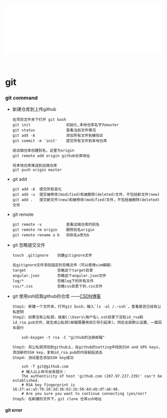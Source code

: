 <div id="navifation" class='headbar'>
    <iframe id='head' align="center" width="100%" height="160" src="others_show.html"  frameborder="no" border="0" marginwidth="0" marginheight="px" scrolling="no" ></iframe>
</div>
<style>
    .headbar{text-align:center}
    .iframe{margin:0 auto;}
</style>
<script>
    var oDiv = document.getElementById('head');
    oDiv.style.position = 'fixed'; oDiv.style.top = '0px'; oDiv.style.left = '0px';
    document.title="others/git";
</script>
<br><br>
<!-- ___________________________________________ -->
<!-- ___________________________________________ -->

# git

### git command


* 新建仓库到上传github
    ```git
    在项目文件夹下打开 git bash
    git init                初始化,本地仓库名字为master
    git status              查看当前文件情况
    git add -A              添加所有文件到缓存区
    git commit -m 'init'    提交所有文件到本地仓库

    给远端仓库创建别名，这里为origin
    git remote add origin github仓库地址
    
    将本地仓库推送到远端仓库
    git push origin master

    ```

* git add
    ```git
    git add -A  提交所有变化
    git add -u  提交被修改(modified)和被删除(deleted)文件，不包括新文件(new)
    git add .   提交新文件(new)和被修改(modified)文件，不包括被删除(deleted)文件
    ```

* git remote
    ```git
    git remote -v           查看远端仓库的别名
    git remote rm origin    删除别名origin
    git remote rename a b   将别名a改为b
    ```

* git 忽略提交文件
    ```git
    touch .gitignore    创建gitignore文件
        
    在gitignore文件添加指定的忽略文件（可以使用vim编辑）
    target              忽略这个target目录
    angular.json        忽略这个angular.json文件
    log/*               忽略log下的所有文件
    css/*.css           忽略css目录下的.css文件
    ```

* git 使用ssh拉取github的仓库 ——[CSDN博客](https://blog.csdn.net/felicity294250051/article/details/53606158)
    ```git
    Step1: 新建一个文件夹，打开git bush，输入`ls -al /.~ssh`，查看是否已经有公私密钥
    Step2: 如果没有公私钥，或者C:\Users\用户名\.ssh目录下没有id_rsa和id_rsa.pub文件，就生成公私钥(邮箱需要用双引号引起来)。然后全部默认设置，一直回车就行
        
        ssh-keygen -t rsa -C "github的注册邮箱"

    Step3: 将公私钥添加到github上，在github的setting中找到SSH and GPG keys，添加新的SSH key，复制id_rsa.pub的内容粘贴进去
    Step4: 测试是否添加SSH key成功
        
        ssh -T git@github.com
        # 输入以上命令会有提示：
        The authenticity of host 'github.com (207.97.227.239)' can't be established.
        # RSA key fingerprint is 16:27:ac:a5:76:28:2d:36:63:1b:56:4d:eb:df:a6:48.
        # Are you sure you want to continue connecting (yes/no)?
    Step5: 在新建的文件下，git clone 仓库ssh地址
     ```
     
#### git error

